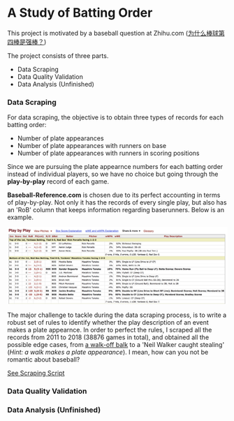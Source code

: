 # A Study of Batting Order

This project is motivated by a baseball question at Zhihu.com ([为什么棒球第四棒是强棒？](https://www.zhihu.com/question/269068185))

The project consists of three parts.
- Data Scraping
- Data Quality Validation
- Data Analysis (Unfinished)

### Data Scraping
For data scraping, the objective is to obtain three types of records for each batting order:
- Number of plate appearances
- Number of plate appearances with runners on base
- Number of plate appearances with runners in scoring positions

Since we are pursuing the plate appearnce numbers for each batting order instead of individual players, so we have no choice but going through the **play-by-play** record of each game.

**Baseball-Reference.com** is chosen due to its perfect accounting in terms of play-by-play. Not only it has the records of every single play, but also has an 'RoB' column that keeps information regarding baserunners. Below is an example.

<img src='static/play_by_play_example.png'>

The major challenge to tackle during the data scraping process, is to write a robust set of rules to identify whether the play description of an event makes a plate appearnce. In order to perfect the rules, I scraped all the records from 2011 to 2018 (38876 games in total), and obtained all the possible edge cases, from [a walk-off balk](https://www.baseball-reference.com/boxes/LAN/LAN201506180.shtml) to a 'Neil Walker caught stealing' (*Hint: a walk makes a plate appearance*). I mean, how can you not be romantic about baseball? 

[See Scraping Script](https://github.com/xulianrenzoku/battingorder/blob/master/batting_order.py)

### Data Quality Validation

### Data Analysis (Unfinished)
